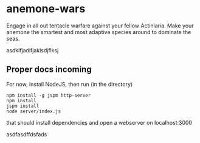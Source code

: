# anemone-wars
Engage in all out tentacle warfare against your fellow Actiniaria. Make your anemone the smartest and most adaptive species around to dominate the seas.

asdklfjadlfjaklsdjflksj

## Proper docs incoming ##

For now, install NodeJS, then run (in the directory)
```
npm install -g jspm http-server
npm install
jspm install
node server/index.js
```

that should install dependencies and open a webserver on localhost:3000

asdfasdffdsfads